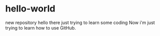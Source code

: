 # hello-world
new repository
hello there
just trying to learn some coding
Now i'm just trying to learn how to use GitHub.
